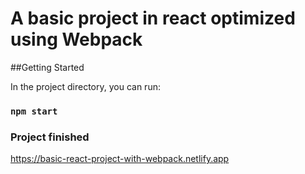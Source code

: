 # A basic project in react optimized using Webpack

##Getting Started 

In the project directory, you can run:

### `npm start`

### Project finished
https://basic-react-project-with-webpack.netlify.app